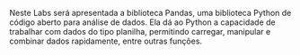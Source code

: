 
Neste Labs será apresentada a biblioteca Pandas, uma biblioteca Python de código aberto para análise de dados. Ela dá ao Python a capacidade de trabalhar com dados do tipo planilha, permitindo carregar, manipular e combinar dados rapidamente, entre outras funções.
